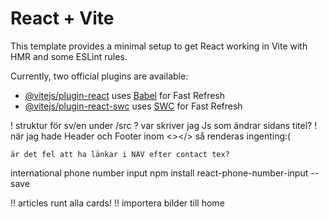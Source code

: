 # React + Vite

This template provides a minimal setup to get React working in Vite with HMR and some ESLint rules.

Currently, two official plugins are available:

- [@vitejs/plugin-react](https://github.com/vitejs/vite-plugin-react/blob/main/packages/plugin-react/README.md) uses [Babel](https://babeljs.io/) for Fast Refresh
- [@vitejs/plugin-react-swc](https://github.com/vitejs/vite-plugin-react-swc) uses [SWC](https://swc.rs/) for Fast Refresh


! struktur för sv/en under /src
? var skriver jag Js som ändrar sidans titel?
! när jag hade Header och Footer inom <></> så renderas ingenting:(
    
    är det fel att ha länkar i NAV efter contact tex?

international phone number input
    npm install react-phone-number-input --save

!!  articles runt alla cards!
!! importera bilder till home

